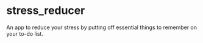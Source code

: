 # stress_reducer

An app to reduce your stress by putting off essential things to remember on your to-do list.